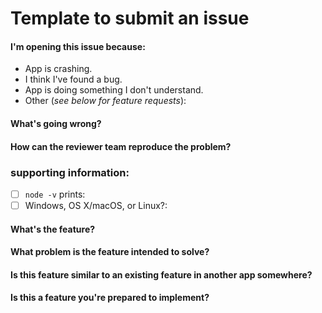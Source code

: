 # Template to submit an issue

<!-- Thank you for contributing by opening an issue! Please review this guide before submitting your issue.
    - If you are opening an issue because you would like to propose a new feature, write the title as "Feature Request:" followed by a short description of the feature.
    - Make sure that you are using the correct version of Node.js. You need to have version v6+ for everything to work fine.
    - Ensure that your new issue conforms to the contribution guidelines: https://github.com/UdacityMobileWebScholarship/just-notes/CONTRIBUTING.md
    - Please do read #Bug Reports, #Suggestions guidelines :
    https://github.com/UdacityMobileWebScholarship/just-notes/README.md
    - TODO - After reading this template you can remove this template while submitting an issue -->


#### I'm opening this issue because:
<!-- Delete the reasons that don't apply. -->

  - App is crashing.
  - I think I've found a bug.
  - App is doing something I don't understand.
  - Other (_see below for feature requests_):

#### What's going wrong?

#### How can the reviewer team reproduce the problem?

<!-- Give a complete description of how to reproduce the problem. -->

### supporting information:

<!-- The following information MUST be included. -->

 - [ ] `node -v` prints:
 - [ ] Windows, OS X/macOS, or Linux?:

<!-- For feature requests, uncomment the section below. But first, review the existing feature requests and make sure there isn't one that already describes the feature you'd like to see added: -->


#### What's the feature?

#### What problem is the feature intended to solve?

#### Is this feature similar to an existing feature in another app somewhere?

#### Is this a feature you're prepared to implement?
